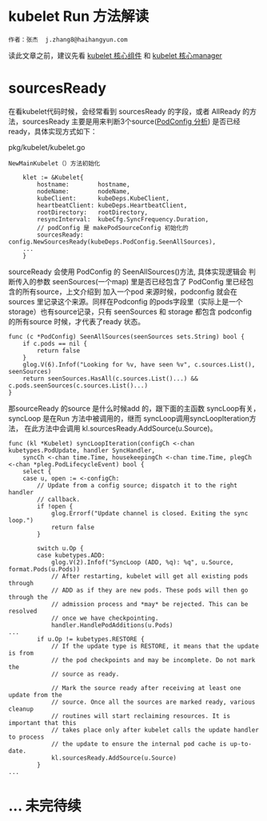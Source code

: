 # kubelet Run 方法解读

```
作者：张杰  j.zhang8@haihangyun.com
```

读此文章之前，建议先看 [kubelet 核心组件](/yuan-ma-fen-xi/scheduler/kubelethe-xin-zu-jian.md) 和 [kubelet  核心manager](/yuan-ma-fen-xi/scheduler/kubelet-he-xin-manager.md)

# sourcesReady

在看kubelet代码时候，会经常看到 sourcesReady 的字段，或者 AllReady 的方法，sourcesReady 主要是用来判断3个source\([PodConfig 分析](/yuan-ma-fen-xi/scheduler/podconfig-fen-xi.md)\) 是否已经ready，具体实现方式如下：

pkg/kubelet/kubelet.go

```golang
NewMainKubelet（）方法初始化

    klet := &Kubelet{
        hostname:        hostname,
        nodeName:        nodeName,
        kubeClient:      kubeDeps.KubeClient,
        heartbeatClient: kubeDeps.HeartbeatClient,
        rootDirectory:   rootDirectory,
        resyncInterval:  kubeCfg.SyncFrequency.Duration,
        // podConfig 是 makePodSourceConfig 初始化的
        sourcesReady:                   config.NewSourcesReady(kubeDeps.PodConfig.SeenAllSources),
    ...
    }
```

sourceReady 会使用 PodConfig 的 SeenAllSources\(\)方法, 具体实现逻辑会 判断传入的参数 seenSources\(一个map\) 里是否已经包含了 PodConfig 里已经包含的所有source，上文介绍到 加入一个pod 来源时候，podconfig 就会在sources 里记录这个来源。同样在Podconfig 的pods字段里（实际上是一个storage）也有source记录，只有 seenSources 和 storage 都包含 podconfig 的所有source 时候，才代表了ready 状态。

```golang
func (c *PodConfig) SeenAllSources(seenSources sets.String) bool {
    if c.pods == nil {
        return false
    }
    glog.V(6).Infof("Looking for %v, have seen %v", c.sources.List(), seenSources)
    return seenSources.HasAll(c.sources.List()...) && c.pods.seenSources(c.sources.List()...)
}
```



那sourceReady 的source 是什么时候add 的，跟下面的主函数 syncLoop有关，syncLoop 是在Run 方法中被调用的，继而 syncLoop调用 syncLoopIteration方法， 在此方法中会调用  kl.sourcesReady.AddSource(u.Source)。
``` golang
func (kl *Kubelet) syncLoopIteration(configCh <-chan kubetypes.PodUpdate, handler SyncHandler,
	syncCh <-chan time.Time, housekeepingCh <-chan time.Time, plegCh <-chan *pleg.PodLifecycleEvent) bool {
	select {
	case u, open := <-configCh:
		// Update from a config source; dispatch it to the right handler
		// callback.
		if !open {
			glog.Errorf("Update channel is closed. Exiting the sync loop.")
			return false
		}

		switch u.Op {
		case kubetypes.ADD:
			glog.V(2).Infof("SyncLoop (ADD, %q): %q", u.Source, format.Pods(u.Pods))
			// After restarting, kubelet will get all existing pods through
			// ADD as if they are new pods. These pods will then go through the
			// admission process and *may* be rejected. This can be resolved
			// once we have checkpointing.
			handler.HandlePodAdditions(u.Pods)
...
		if u.Op != kubetypes.RESTORE {
			// If the update type is RESTORE, it means that the update is from
			// the pod checkpoints and may be incomplete. Do not mark the
			// source as ready.

			// Mark the source ready after receiving at least one update from the
			// source. Once all the sources are marked ready, various cleanup
			// routines will start reclaiming resources. It is important that this
			// takes place only after kubelet calls the update handler to process
			// the update to ensure the internal pod cache is up-to-date.
			kl.sourcesReady.AddSource(u.Source)
		}
...

```


 

# ... 未完待续



